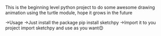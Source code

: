 This is the beginning level python project to do some awesome drawing animation using the turtle module, hope it grows in the future

->Usage
->Just install the package pip install sketchpy
->Import it to you project import sketchpy and use as you want😊
